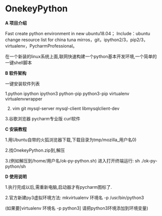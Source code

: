 # OnekeyPython

 **A 项目介绍** 

Fast create python environment in new ubuntu18.04；
Include：ubuntu change resource list for china tuna mirros，git，ipython2/3，pip2/3，virtualenv，PycharmProfessional。

在一个新装的linux系统上面,联网快速构建一个python基本开发环境,一个简单的一键shell脚本

 **B 软件架构** 

一键安装软件列表

1.python  ipython  ipython3  python-pip  python3-pip virtualenv virtualenvwrapper

2. vim  git  mysql-server  mysql-client  libmysqlclient-dev

3.谷歌浏览器  pycharm专业版  curl软件

 **C 安装教程** 

1.用Ubuntu自带的火狐浏览器下载,下载目录为tmp/mozilla_用户名0)

2.找OnekeyPython.zip到,解压

3.(例如解压到/home/用户名/ok-py-python.sh)  进入打开终端运行: sh ./ok-py-python/sh

 **D 使用说明** 

1.执行完成以后,需重新电脑,启动器才有pycharm图标了. 

2.官方新建py3虚拟环境方法: mkvirtualenv 环境名 -p /usr/bin/python3

(如果要[virtualenv 环境名 -p python3]  请把python3环境添加到环境变量)
